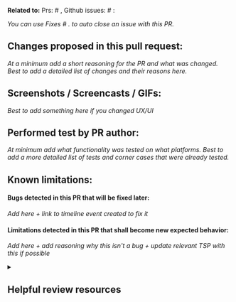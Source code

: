 **Related to:** Prs: # , Github issues: # :

_You can use Fixes # . to auto close an issue with this PR._

<h2>Changes proposed in this pull request:</h2>

_At a minimum add a short reasoning for the PR and what was changed. Best to add a detailed list of changes and their reasons here._

<h2>Screenshots / Screencasts / GIFs:</h2>

_Best to add something here if you changed UX/UI_

<h2>Performed test by PR author:</h2>

_At minimum add what functionality was tested on what platforms. Best to add a more detailed list of tests and corner cases that were already tested._

<h2>Known limitations:</h2>

<h4>Bugs detected in this PR that will be fixed later:</h4>

_Add here + link to timeline event created to fix it_

<h4>Limitations detected in this PR that shall become new expected behavior:</h4>

_Add here + add reasoning why this isn't a bug + update relevant TSP with this if possible_

<details>
<summary><h2>Helpful review resources</h2></summary>

<h4>Questions to ask yourself when reviewing:</h4>

- Do I understand which problem the merge request will solve?
- Is the work I see complete?
  - No bugs or open corner cases?
  - Is all the needed documentation there?
  - Is the UX/UI according to a mockup by the UX designer or as discussed in the team? Or is it small/simple enough to be decided between myself and the PR author alone?
  - Are all the user visible messages small and sane or discussed with the UX designer and translatable?
  - Are all dialogs working in the dialogs debug setup?
- Have I tested the code at least once on all relevant use cases, platforms and with mocklink, SITL or an actual plane as necessary or have I double checked with the PR author that this has happened?
- Is the code quality according to coding guidelines?
- Small-but-annoying stuff like typos etc.

<h4>Reactions to review findings:</h4>

- **Opinion Piece**
  - Add [OP] to your comment
  - Code that is OK like it is but could be solved otherwise.
- **Just-do-it**
  - Add [JDI] to your comment
  - Trivial stuff like typos that can be fixed without further review.
- **Regular finding**
  - Add a normal comment
  - A finding that needs changing and discussion. The author is supposed to fix it and let it be reviewed again.
- **Blocker**
  - Add a normal comment and discuss offline asap
  - A finding that the reviewer considers going against good practices or fundamentally flawed. Severe rewriting and fixing are in order
- **Praise**
  - Add an emoji ;)
  - If the code is awesome, give feedback

</details>
